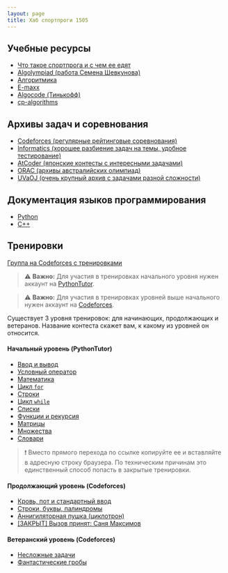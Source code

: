 ```yaml
---
layout: page
title: Хаб спортпроги 1505
---
```



## Учебные ресурсы

- [Что такое спортпрога и с чем ее едят](https://algocode.ru/page/how_to_start/)
- [Algolympiad (работа Семена Шевкунова)](https://simonshevkunov.github.io/algolympiad.github.io/)
- [Алгоритмика](https://ru.algorithmica.org)
- [E-maxx](https://e-maxx.ru/algo/)
- [Algocode (Тинькофф)](https://wiki.algocode.ru/index.php?title=%D0%97%D0%B0%D0%B3%D0%BB%D0%B0%D0%B2%D0%BD%D0%B0%D1%8F_%D1%81%D1%82%D1%80%D0%B0%D0%BD%D0%B8%D1%86%D0%B0)
- [cp-algorithms](https://cp-algorithms.com)


## Архивы задач и cоревнования

- [Codeforces (регулярные рейтинговые соревнования)](https://codeforces.com)
- [Informatics (хорошее разбиение задач на темы, удобное тестирование)](https://informatics.msk.ru)
- [AtCoder (японские контесты с интересными задачами)](https://atcoder.jp)
- [ORAC (архивы австралийских олимпиад)](https://orac2.info)
- [UVaOJ (очень крупный архив с задачами разной сложности)](https://onlinejudge.org)


## Документация языков программирования

- [Python](https://docs.python.org)
- [C++](https://en.cppreference.com)


## Тренировки

[Группа на Codeforces с тренировками](https://codeforces.com/group/E7ZWhhsbc5/)

> ⚠️ **Важно:** Для участия в тренировках начального уровня нужен аккаунт на [PythonTutor](https://pythontutor.ru).

> ⚠️ **Важно:** Для участия в тренировках уровней выше начального нужен аккаунт на [Codeforces](https://codeforces.com).

Существует 3 уровня тренировок: для начинающих, продолжающих и ветеранов. Название контеста скажет вам, к какому из уровней он относится.


#### Начальный уровень (PythonTutor)

- [Ввод и вывод](https://pythontutor.ru/lessons/inout_and_arithmetic_operations/)
- [Условный оператор](https://pythontutor.ru/lessons/ifelse/)
- [Математика](https://pythontutor.ru/lessons/int_and_float/)
- [Цикл `for`](https://pythontutor.ru/lessons/for_loop/)
- [Строки](https://pythontutor.ru/lessons/str/)
- [Цикл `while`](https://pythontutor.ru/lessons/while/)
- [Списки](https://pythontutor.ru/lessons/lists/)
- [Функции и рекурсия](https://pythontutor.ru/lessons/functions/)
- [Матрицы](https://pythontutor.ru/lessons/2d_arrays/)
- [Множества](https://pythontutor.ru/lessons/sets/)
- [Словари](https://pythontutor.ru/lessons/dicts/)


> ❗ Вместо прямого перехода по ссылке копируйте ее и вставляйте в адресную строку браузера. По техническим причинам это единственный способ попасть в закрытые тренировки.


#### Продолжающий уровень (Codeforces)

- [Кровь, пот и стандартный ввод](https://codeforces.com/group/E7ZWhhsbc5/contest/385821)
- [Строки, буквы, палиндромы](https://codeforces.com/group/E7ZWhhsbc5/contest/385824)
- [Аннигиляторная пушка (циклотрон)](https://codeforces.com/group/E7ZWhhsbc5/contest/385823)
- [[ЗАКРЫТ] Вызов принят: Саня Максимов](https://codeforces.com/gym/379815)


#### Ветеранский уровень (Codeforces)

- [Несложные задачи](https://codeforces.com/group/E7ZWhhsbc5/contest/385825)
- [Фантастические гробы](https://codeforces.com/group/E7ZWhhsbc5/contest/395833)
